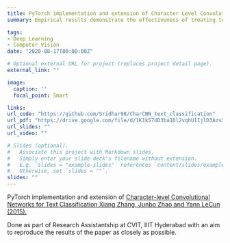 ```yaml
---
title: PyTorch implementation and extension of Character Level Convolutional Networks for Text Classification
summary: Empirical results demonstrate the effectiveness of treating text at the character level and applying convolutional networks (ConvNets) for text classification on various datasets. An ablation study and test on a sarcasm detection dataset provide further insights into the architecture.

tags:
- Deep Learning
- Computer Vision
date: "2020-08-17T00:00:00Z"

# Optional external URL for project (replaces project detail page).
external_link: ""

image:
  caption: ''
  focal_point: Smart

links:
url_code: "https://github.com/Sridhar98/CharCNN_text_classification"
url_pdf: "https://drive.google.com/file/d/1K1kS7UD3ba1Dl2vqhU1IjlD3Azv3dNw5/view?usp=sharing"
url_slides: ""
url_video: ""

# Slides (optional).
#   Associate this project with Markdown slides.
#   Simply enter your slide deck's filename without extension.
#   E.g. `slides = "example-slides"` references `content/slides/example-slides.md`.
#   Otherwise, set `slides = ""`.
slides: ""
---
```

PyTorch implementation and extension of [Character-level Convolutional Networks for Text Classification Xiang Zhang, Junbo Zhao and Yann LeCun (2015).](https://www.google.com/url?q=https%3A%2F%2Farxiv.org%2Fabs%2F1509.01626&sa=D&sntz=1&usg=AFQjCNG__TrIMSVJnTc2aeV_a2-EWKLAOQ)

Done as part of Research Assistantship at CVIT, IIIT Hyderabad with an aim to reproduce the results of the paper as closely as possible.